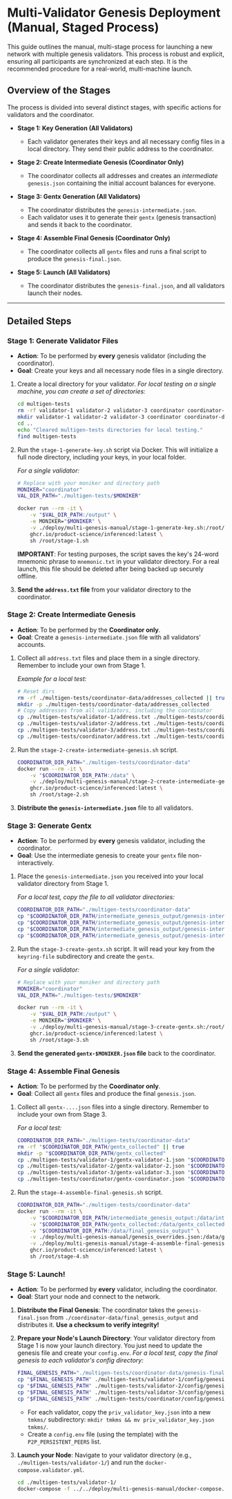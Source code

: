 # Multi-Validator Genesis Deployment (Manual, Staged Process)

This guide outlines the manual, multi-stage process for launching a new network with multiple genesis validators. This process is robust and explicit, ensuring all participants are synchronized at each step. It is the recommended procedure for a real-world, multi-machine launch.

## Overview of the Stages

The process is divided into several distinct stages, with specific actions for validators and the coordinator.

*   **Stage 1: Key Generation (All Validators)**
    *   Each validator generates their keys and all necessary config files in a local directory. They send their public address to the coordinator.

*   **Stage 2: Create Intermediate Genesis (Coordinator Only)**
    *   The coordinator collects all addresses and creates an *intermediate* `genesis.json` containing the initial account balances for everyone.

*   **Stage 3: Gentx Generation (All Validators)**
    *   The coordinator distributes the `genesis-intermediate.json`.
    *   Each validator uses it to generate their `gentx` (genesis transaction) and sends it back to the coordinator.

*   **Stage 4: Assemble Final Genesis (Coordinator Only)**
    *   The coordinator collects all `gentx` files and runs a final script to produce the `genesis-final.json`.

*   **Stage 5: Launch (All Validators)**
    *   The coordinator distributes the `genesis-final.json`, and all validators launch their nodes.

---

## Detailed Steps

### Stage 1: Generate Validator Files

*   **Action**: To be performed by **every** genesis validator (including the coordinator).
*   **Goal**: Create your keys and all necessary node files in a single directory.

1.  Create a local directory for your validator. 
    *For local testing on a single machine, you can create a set of directories:*
    ```bash
    cd multigen-tests
    rm -rf validator-1 validator-2 validator-3 coordinator coordinator-data || true
    mkdir validator-1 validator-2 validator-3 coordinator coordinator-data
    cd ..
    echo "Cleared multigen-tests directories for local testing."
    find multigen-tests
    ```

2.  Run the `stage-1-generate-key.sh` script via Docker. This will initialize a full node directory, including your keys, in your local folder.

    *For a single validator:*
    ```bash
    # Replace with your moniker and directory path
    MONIKER="coordinator"
    VAL_DIR_PATH="./multigen-tests/$MONIKER"
    
    docker run --rm -it \
        -v "$VAL_DIR_PATH:/output" \
        -e MONIKER="$MONIKER" \
        -v ./deploy/multi-genesis-manual/stage-1-generate-key.sh:/root/stage-1.sh \
        ghcr.io/product-science/inferenced:latest \
        sh /root/stage-1.sh
    ```
    **IMPORTANT**: For testing purposes, the script saves the key's 24-word mnemonic phrase to `mnemonic.txt` in your validator directory. For a real launch, this file should be deleted after being backed up securely offline.

3.  **Send the `address.txt` file** from your validator directory to the coordinator.

### Stage 2: Create Intermediate Genesis

*   **Action**: To be performed by the **Coordinator only**.
*   **Goal**: Create a `genesis-intermediate.json` file with all validators' accounts.

1.  Collect all `address.txt` files and place them in a single directory. Remember to include your own from Stage 1.
    
    *Example for a local test:*
    ```bash
    # Reset dirs
    rm -rf ./multigen-tests/coordinator-data/addresses_collected || true
    mkdir -p ./multigen-tests/coordinator-data/addresses_collected
    # Copy addresses from all validators, including the coordinator
    cp ./multigen-tests/validator-1/address.txt ./multigen-tests/coordinator-data/addresses_collected/validator-1.address
    cp ./multigen-tests/validator-2/address.txt ./multigen-tests/coordinator-data/addresses_collected/validator-2.address
    cp ./multigen-tests/validator-3/address.txt ./multigen-tests/coordinator-data/addresses_collected/validator-3.address
    cp ./multigen-tests/coordinator/address.txt ./multigen-tests/coordinator-data/addresses_collected/coordinator.address
    ```

2.  Run the `stage-2-create-intermediate-genesis.sh` script.

    ```bash
    COORDINATOR_DIR_PATH="./multigen-tests/coordinator-data"
    docker run --rm -it \
        -v "$COORDINATOR_DIR_PATH:/data" \
        -v ./deploy/multi-genesis-manual/stage-2-create-intermediate-genesis.sh:/root/stage-2.sh \
        ghcr.io/product-science/inferenced:latest \
        sh /root/stage-2.sh
    ```
3.  **Distribute the `genesis-intermediate.json`** file to all validators.

### Stage 3: Generate Gentx

*   **Action**: To be performed by **every** genesis validator, including the coordinator.
*   **Goal**: Use the intermediate genesis to create your `gentx` file non-interactively.

1.  Place the `genesis-intermediate.json` you received into your local validator directory from Stage 1.

    *For a local test, copy the file to all validator directories:*
    ```bash
    COORDINATOR_DIR_PATH="./multigen-tests/coordinator-data"
    cp "$COORDINATOR_DIR_PATH/intermediate_genesis_output/genesis-intermediate.json" ./multigen-tests/validator-1/
    cp "$COORDINATOR_DIR_PATH/intermediate_genesis_output/genesis-intermediate.json" ./multigen-tests/validator-2/
    cp "$COORDINATOR_DIR_PATH/intermediate_genesis_output/genesis-intermediate.json" ./multigen-tests/validator-3/
    cp "$COORDINATOR_DIR_PATH/intermediate_genesis_output/genesis-intermediate.json" ./multigen-tests/coordinator/
    ```

2.  Run the `stage-3-create-gentx.sh` script. It will read your key from the `keyring-file` subdirectory and create the `gentx`.

    *For a single validator:*
    ```bash
    # Replace with your moniker and directory path
    MONIKER="coordinator"
    VAL_DIR_PATH="./multigen-tests/$MONIKER"

    docker run --rm -it \
        -v "$VAL_DIR_PATH:/output" \
        -e MONIKER="$MONIKER" \
        -v ./deploy/multi-genesis-manual/stage-3-create-gentx.sh:/root/stage-3.sh \
        ghcr.io/product-science/inferenced:latest \
        sh /root/stage-3.sh
    ```
3.  **Send the generated `gentx-$MONIKER.json` file** back to the coordinator.

### Stage 4: Assemble Final Genesis

*   **Action**: To be performed by the **Coordinator only**.
*   **Goal**: Collect all `gentx` files and produce the final `genesis.json`.

1.  Collect all `gentx-....json` files into a single directory. Remember to include your own from Stage 3.

    *For a local test:*
    ```bash
    COORDINATOR_DIR_PATH="./multigen-tests/coordinator-data"
    rm -rf "$COORDINATOR_DIR_PATH/gentx_collected" || true
    mkdir -p "$COORDINATOR_DIR_PATH/gentx_collected"
    cp ./multigen-tests/validator-1/gentx-validator-1.json "$COORDINATOR_DIR_PATH/gentx_collected/"
    cp ./multigen-tests/validator-2/gentx-validator-2.json "$COORDINATOR_DIR_PATH/gentx_collected/"
    cp ./multigen-tests/validator-3/gentx-validator-3.json "$COORDINATOR_DIR_PATH/gentx_collected/"
    cp ./multigen-tests/coordinator/gentx-coordinator.json "$COORDINATOR_DIR_PATH/gentx_collected/"
    ```

2.  Run the `stage-4-assemble-final-genesis.sh` script.

    ```bash
    COORDINATOR_DIR_PATH="./multigen-tests/coordinator-data"
    docker run --rm -it \
        -v "$COORDINATOR_DIR_PATH/intermediate_genesis_output:/data/intermediate_genesis_output" \
        -v "$COORDINATOR_DIR_PATH/gentx_collected:/data/gentx_collected" \
        -v "$COORDINATOR_DIR_PATH:/data/final_genesis_output" \
        -v ./deploy/multi-genesis-manual/genesis_overrides.json:/data/genesis_overrides.json \
        -v ./deploy/multi-genesis-manual/stage-4-assemble-final-genesis.sh:/root/stage-4.sh \
        ghcr.io/product-science/inferenced:latest \
        sh /root/stage-4.sh
    ```

### Stage 5: Launch!

*   **Action**: To be performed by **every** validator, including the coordinator.
*   **Goal**: Start your node and connect to the network.

1.  **Distribute the Final Genesis**: The coordinator takes the `genesis-final.json` from `./coordinator-data/final_genesis_output` and distributes it. **Use a checksum to verify integrity!**

2.  **Prepare your Node's Launch Directory**: Your validator directory from Stage 1 is now your launch directory. You just need to update the genesis file and create your `config.env`.
    *For a local test, copy the final genesis to each validator's config directory:*
    ```bash
    FINAL_GENESIS_PATH="./multigen-tests/coordinator-data/genesis-final.json"
    cp "$FINAL_GENESIS_PATH" ./multigen-tests/validator-1/config/genesis.json
    cp "$FINAL_GENESIS_PATH" ./multigen-tests/validator-2/config/genesis.json
    cp "$FINAL_GENESIS_PATH" ./multigen-tests/validator-3/config/genesis.json
    cp "$FINAL_GENESIS_PATH" ./multigen-tests/coordinator/config/genesis.json
    ```
    *   For each validator, copy the `priv_validator_key.json` into a new `tmkms/` subdirectory: `mkdir tmkms && mv priv_validator_key.json tmkms/`.
    *   Create a `config.env` file (using the template) with the `P2P_PERSISTENT_PEERS` list.

3.  **Launch your Node**:
    Navigate to your validator directory (e.g., `./multigen-tests/validator-1/`) and run the `docker-compose.validator.yml`.
    ```bash
    cd ./multigen-tests/validator-1/
    docker-compose -f ../../deploy/multi-genesis-manual/docker-compose.validator.yml up -d
    ```
